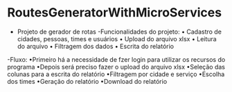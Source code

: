 # RoutesGeneratorWithMicroServices
- Projeto de gerador de rotas
-Funcionalidades do projeto:
• Cadastro de cidades, pessoas, times e usuários
• Upload do arquivo xlsx
• Leitura do arquivo
• Filtragem dos dados
• Escrita do relatório

-Fluxo:
•Primeiro há a necessidade de fzer login para utilizar os recursos do programa
•Depois será preciso fazer o upload do arquivo xlsx
•Seleção das colunas para a escrita do relatório
•Filtragem por cidade e serviço
•Escolha dos times
•Geração do relatório
•Download do relatório
